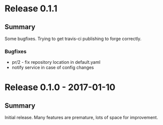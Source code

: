 # Release 0.1.1

## Summary
Some bugfixes. Trying to get travis-ci publishing to forge correctly.

### Bugfixes
* pr/2 - fix repository location in default.yaml
* notify service in case of config changes

# Release 0.1.0 - 2017-01-10

## Summary

Initial release. Many features are premature, lots of space for improvement.
